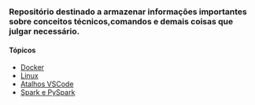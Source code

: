 ### Repositório destinado a armazenar informações importantes sobre conceitos técnicos,comandos e demais coisas que julgar necessário.

#### Tópicos

* [Docker](./Docker/)
* [Linux](./Linux/)
* [Atalhos VSCode](./VSCode/)
* [Spark e PySpark](./Spark/)